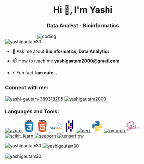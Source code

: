<h1 align="center">Hi 👋, I'm Yashi</h1>
<h3 align="center">Data Analyst - Bioinformatics</h3>
<img align ="right" alt="coding" width = "400" src="https://user-images.githubusercontent.com/74038190/212747903-e9bdf048-2dc8-41f9-b973-0e72ff07bfba.gif">


<p align="left"> <img src="https://komarev.com/ghpvc/?username=yashigautam30&label=Profile%20views&color=0e75b6&style=flat" alt="yashigautam30" /> </p>

- 💬 Ask me about **Bioinformatics, Data Analytics**

- 📫 How to reach me **yashigautam2000@gmail.com**

- ⚡ Fun fact **I am cute ..**

<h3 align="left">Connect with me:</h3>
<p align="left">
<a href="https://linkedin.com/in/yashi-gautam-380318205" target="blank"><img align="center" src="https://raw.githubusercontent.com/rahuldkjain/github-profile-readme-generator/master/src/images/icons/Social/linked-in-alt.svg" alt="yashi-gautam-380318205" height="30" width="40" /></a>
<a href="https://kaggle.com/yashigautam2000" target="blank"><img align="center" src="https://raw.githubusercontent.com/rahuldkjain/github-profile-readme-generator/master/src/images/icons/Social/kaggle.svg" alt="yashigautam2000" height="30" width="40" /></a>
</p>

<h3 align="left">Languages and Tools:</h3>
<p align="left"> <a href="https://azure.microsoft.com/en-in/" target="_blank" rel="noreferrer"> <img src="https://www.vectorlogo.zone/logos/microsoft_azure/microsoft_azure-icon.svg" alt="azure" width="40" height="40"/> </a> <a href="https://www.w3schools.com/css/" target="_blank" rel="noreferrer"> <img src="https://raw.githubusercontent.com/devicons/devicon/master/icons/css3/css3-original-wordmark.svg" alt="css3" width="40" height="40"/> </a> <a href="https://www.w3.org/html/" target="_blank" rel="noreferrer"> <img src="https://raw.githubusercontent.com/devicons/devicon/master/icons/html5/html5-original-wordmark.svg" alt="html5" width="40" height="40"/> </a> <a href="https://www.mysql.com/" target="_blank" rel="noreferrer"> <img src="https://raw.githubusercontent.com/devicons/devicon/master/icons/mysql/mysql-original-wordmark.svg" alt="mysql" width="40" height="40"/> </a> <a href="https://pandas.pydata.org/" target="_blank" rel="noreferrer"> <img src="https://raw.githubusercontent.com/devicons/devicon/2ae2a900d2f041da66e950e4d48052658d850630/icons/pandas/pandas-original.svg" alt="pandas" width="40" height="40"/> </a> <a href="https://www.perl.org/" target="_blank" rel="noreferrer"> <img src="https://api.iconify.design/logos-perl.svg" alt="perl" width="40" height="40"/> </a> <a href="https://www.python.org" target="_blank" rel="noreferrer"> <img src="https://raw.githubusercontent.com/devicons/devicon/master/icons/python/python-original.svg" alt="python" width="40" height="40"/> </a> <a href="https://pytorch.org/" target="_blank" rel="noreferrer"> <img src="https://www.vectorlogo.zone/logos/pytorch/pytorch-icon.svg" alt="pytorch" width="40" height="40"/> </a> <a href="https://sass-lang.com" target="_blank" rel="noreferrer"> <img src="https://raw.githubusercontent.com/devicons/devicon/master/icons/sass/sass-original.svg" alt="sass" width="40" height="40"/> </a> <a href="https://scikit-learn.org/" target="_blank" rel="noreferrer"> <img src="https://upload.wikimedia.org/wikipedia/commons/0/05/Scikit_learn_logo_small.svg" alt="scikit_learn" width="40" height="40"/> </a> <a href="https://seaborn.pydata.org/" target="_blank" rel="noreferrer"> <img src="https://seaborn.pydata.org/_images/logo-mark-lightbg.svg" alt="seaborn" width="40" height="40"/> </a> <a href="https://www.tensorflow.org" target="_blank" rel="noreferrer"> <img src="https://www.vectorlogo.zone/logos/tensorflow/tensorflow-icon.svg" alt="tensorflow" width="40" height="40"/> </a> </p>

<p><img align="left" src="https://github-readme-stats.vercel.app/api/top-langs?username=yashigautam30&show_icons=true&locale=en&layout=compact" alt="yashigautam30" /></p>

<p>&nbsp;<img align="center" src="https://github-readme-stats.vercel.app/api?username=yashigautam30&show_icons=true&locale=en" alt="yashigautam30" /></p>

<p><img align="center" src="https://github-readme-streak-stats.herokuapp.com/?user=yashigautam30&" alt="yashigautam30" /></p>
